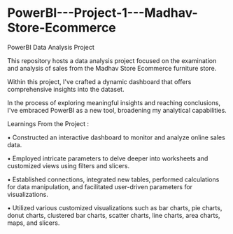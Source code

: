 # PowerBI---Project-1---Madhav-Store-Ecommerce
PowerBI Data Analysis Project

This repository hosts a data analysis project focused on the examination and analysis of sales from the Madhav Store Ecommerce furniture store.

Within this project, I've crafted a dynamic dashboard that offers comprehensive insights into the dataset.

In the process of exploring meaningful insights and reaching conclusions, I've embraced PowerBI as a new tool, broadening my analytical capabilities.


Learnings From the Project :

  • Constructed an interactive dashboard to monitor and analyze online sales data.

  • Employed intricate parameters to delve deeper into worksheets and customized views using filters and slicers.

  • Established connections, integrated new tables, performed calculations for data manipulation, and facilitated user-driven parameters for visualizations.

  • Utilized various customized visualizations such as bar charts, pie charts, donut charts, clustered bar charts, scatter charts, line charts, area charts, maps, and slicers.

